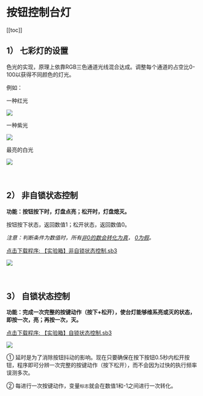 # 按钮控制台灯

[[toc]]

## 1） 七彩灯的设置

色光的实现，原理上依靠RGB三色通道光线混合达成。调整每个通道的占空比0-100以获得不同颜色的灯光。

例如：

一种红光

<img src="/images/docimg/Snipaste_2025-03-27_14-49-53.png" >

一种紫光

<img src="/images/docimg/Snipaste_2025-03-27_14-52-13.png" >

最亮的白光

<img src="/images/docimg/Snipaste_2025-03-27_14-54-55.png" >

<br>
<br>
<br>

## 2） 非自锁状态控制

**功能：按钮按下时，灯盘点亮；松开时，灯盘熄灭。**

按钮按下状态，返回数值1；松开状态，返回数值0。

*注意：判断条件为数值时，所有<u>非0的数会转化为真</u>， <u>0为假</u>。*

<a href="/tutorial/starbox_sj/sb3/【实验箱】非自锁状态控制.sb3">点击下载程序: 【实验箱】非自锁状态控制.sb3</a>

<img src="/images/docimg/Snipaste_2025-03-27_15-08-15.png" >

<br>
<br>
<br>

## 3） 自锁状态控制

**功能：完成一次完整的按键动作（按下+松开），使台灯能够维系亮或灭的状态，即按一次，亮；再按一次，灭。**

<a href="/tutorial/starbox_sj/sb3/【实验箱】自锁状态控制.sb3">点击下载程序: 【实验箱】自锁状态控制.sb3</a>

<img src="/images/docimg/Snipaste_2025-03-27_15-14-42.png" >

①  延时是为了消除按钮抖动的影响。现在只要确保在按下按钮0.5秒内松开按钮，程序即可分辨一次完整的按键动作（按下松开），而不会因为过快的执行频率误测多次。

②  每进行一次按键动作，变量`标志`就会在数值1和-1之间进行一次转化。